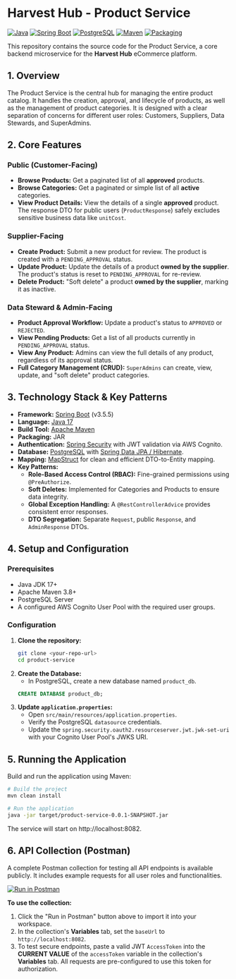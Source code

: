 # Harvest Hub - Product Service

[![Java](https://img.shields.io/badge/Java-17-orange.svg?logo=openjdk)](https://openjdk.java.net/) [![Spring Boot](https://img.shields.io/badge/Spring_Boot-3.2.5-6DB33F.svg?logo=spring)](https://spring.io/projects/spring-boot) [![PostgreSQL](https://img.shields.io/badge/PostgreSQL-16-336791.svg?logo=postgresql)](https://www.postgresql.org/) [![Maven](https://img.shields.io/badge/Maven-3.8+-C71A36.svg?logo=apache-maven)](https://maven.apache.org/) [![Packaging](https://img.shields.io/badge/Packaging-JAR-blue.svg)](https://maven.apache.org/plugins/maven-jar-plugin/)

This repository contains the source code for the Product Service, a core backend microservice for the **Harvest Hub** eCommerce platform.

## 1. Overview

The Product Service is the central hub for managing the entire product catalog. It handles the creation, approval, and lifecycle of products, as well as the management of product categories. It is designed with a clear separation of concerns for different user roles: Customers, Suppliers, Data Stewards, and SuperAdmins.

## 2. Core Features

### Public (Customer-Facing)
- **Browse Products:** Get a paginated list of all **approved** products.
- **Browse Categories:** Get a paginated or simple list of all **active** categories.
- **View Product Details:** View the details of a single **approved** product. The response DTO for public users (`ProductResponse`) safely excludes sensitive business data like `unitCost`.

### Supplier-Facing
- **Create Product:** Submit a new product for review. The product is created with a `PENDING_APPROVAL` status.
- **Update Product:** Update the details of a product **owned by the supplier**. The product's status is reset to `PENDING_APPROVAL` for re-review.
- **Delete Product:** "Soft delete" a product **owned by the supplier**, marking it as inactive.

### Data Steward & Admin-Facing
- **Product Approval Workflow:** Update a product's status to `APPROVED` or `REJECTED`.
- **View Pending Products:** Get a list of all products currently in `PENDING_APPROVAL` status.
- **View Any Product:** Admins can view the full details of any product, regardless of its approval status.
- **Full Category Management (CRUD):** `SuperAdmins` can create, view, update, and "soft delete" product categories.

## 3. Technology Stack & Key Patterns

- **Framework:** [Spring Boot](https://spring.io/projects/spring-boot) (v3.5.5)
- **Language:** [Java 17](https://www.oracle.com/java/technologies/javase/jdk17-archive-downloads.html)
- **Build Tool:** [Apache Maven](https://maven.apache.org/)
- **Packaging:** JAR
- **Authentication:** [Spring Security](https://spring.io/projects/spring-security) with JWT validation via AWS Cognito.
- **Database:** [PostgreSQL](https://www.postgresql.org/) with [Spring Data JPA / Hibernate](https://spring.io/projects/spring-data-jpa).
- **Mapping:** [MapStruct](https://mapstruct.org/) for clean and efficient DTO-to-Entity mapping.
- **Key Patterns:**
  - **Role-Based Access Control (RBAC):** Fine-grained permissions using `@PreAuthorize`.
  - **Soft Deletes:** Implemented for Categories and Products to ensure data integrity.
  - **Global Exception Handling:** A `@RestControllerAdvice` provides consistent error responses.
  - **DTO Segregation:** Separate `Request`, public `Response`, and `AdminResponse` DTOs.

## 4. Setup and Configuration

### Prerequisites
- Java JDK 17+
- Apache Maven 3.8+
- PostgreSQL Server
- A configured AWS Cognito User Pool with the required user groups.

### Configuration
1.  **Clone the repository:**
    ```bash
    git clone <your-repo-url>
    cd product-service
    ```
2.  **Create the Database:**
    - In PostgreSQL, create a new database named `product_db`.
    ```sql
    CREATE DATABASE product_db;
    ```
3.  **Update `application.properties`:**
    - Open `src/main/resources/application.properties`.
    - Verify the PostgreSQL `datasource` credentials.
    - Update the `spring.security.oauth2.resourceserver.jwt.jwk-set-uri` with your Cognito User Pool's JWKS URI.

## 5. Running the Application

Build and run the application using Maven:

```bash
# Build the project
mvn clean install

# Run the application
java -jar target/product-service-0.0.1-SNAPSHOT.jar
```

The service will start on http://localhost:8082.

## 6. API Collection (Postman)

A complete Postman collection for testing all API endpoints is available publicly. It includes example requests for all user roles and functionalities.

[![Run in Postman](https://run.pstmn.io/button.svg)](https://www.postman.com/xd5555-3122/workspace/harvest-hub-apis/collection/36340838-1e0606fd-176f-42cd-93b9-8f87f388f089?action=share&source=copy-link&creator=36340838)

**To use the collection:**

1.  Click the "Run in Postman" button above to import it into your workspace.
2.  In the collection's **Variables** tab, set the `baseUrl` to `http://localhost:8082`.
3.  To test secure endpoints, paste a valid JWT `AccessToken` into the **CURRENT VALUE** of the `accessToken` variable in the collection's **Variables** tab. All requests are pre-configured to use this token for authorization.
